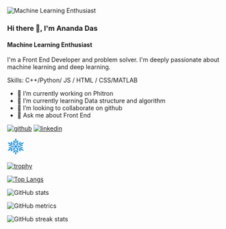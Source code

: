 ![Machine Learning Enthusiast](https://media.licdn.com/dms/image/v2/D5603AQEoizylyb7eDA/profile-displayphoto-shrink_200_200/profile-displayphoto-shrink_200_200/0/1724401353938?e=1741824000&v=beta&t=QXtrScOWfDe50zqDM0fXMnRAP9eivCZQSmYUWTTI8Fc)


### Hi there 👋, I'm Ananda Das
#### Machine Learning Enthusiast


I'm a Front End Developer and problem solver. I'm deeply passionate about machine learning and deep learning.

Skills: C++/Python/ JS / HTML / CSS/MATLAB

- 🔭 I’m currently working on Phitron 
- 🌱 I’m currently learning Data structure and algorithm 
- 👯 I’m looking to collaborate on github 
- 💬 Ask me about Front End 


[<img src='https://cdn.jsdelivr.net/npm/simple-icons@3.0.1/icons/github.svg' alt='github' height='40'>](https://github.com/Ananda-01)  [<img src='https://cdn.jsdelivr.net/npm/simple-icons@3.0.1/icons/linkedin.svg' alt='linkedin' height='40'>](https://www.linkedin.com/in/https://www.linkedin.com/in/ananda-das-32920b216//)  

<a href='https://archiveprogram.github.com/'><img src='https://raw.githubusercontent.com/acervenky/animated-github-badges/master/assets/acbadge.gif' width='40' height='40'></a> 

[![trophy](https://github-profile-trophy.vercel.app/?username=Ananda-01)](https://github.com/ryo-ma/github-profile-trophy)

[![Top Langs](https://github-readme-stats.vercel.app/api/top-langs/?username=Ananda-01)](https://github.com/anuraghazra/github-readme-stats)

![GitHub stats](https://github-readme-stats.vercel.app/api?username=Ananda-01&show_icons=true&count_private=true)  

![GitHub metrics](https://metrics.lecoq.io/Ananda-01)  

![GitHub streak stats](https://streak-stats.demolab.com/?user=Ananda-01)  

